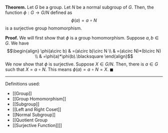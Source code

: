 **Theorem.** Let $G$ be a group. Let $N$ be a normal subgroup of $G$. Then, the function $\phi:G\to G/N$ defined as $$\phi(a)=a\circ N$$is a surjective group homomorphism.

**Proof.** We will first show that $\phi$ is a group homomorphism. Suppose $a,b\in G$. We have
$$\begin{align}
\phi(a\circ b) & =(a\circ b)\circ N \\
 & =(a\circ N)*(b\circ N) \\
 & =\phi(a)*\phi(b).\blacksquare
\end{align}$$
We now show that $\phi$ is surjective. Suppose $X\in G/N$. Then, there is $a\in G$ such that $X=a\circ N$. This means $\phi(a)=a\circ N=X$. $\blacksquare$
***
Definitions used:
- [[Group]]
- [[Group Homomorphism]]
- [[Subgroup]]
- [[Left and Right Coset]]
- [[Normal Subgroup]]
- [[Quotient Group
- [[Surjective Function]]]]